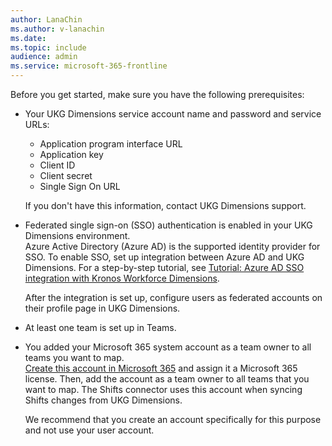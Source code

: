 ```yaml
---
author: LanaChin
ms.author: v-lanachin
ms.date: 
ms.topic: include
audience: admin
ms.service: microsoft-365-frontline
---
```

Before you get started, make sure you have the following prerequisites:

- Your UKG Dimensions service account name and password and service URLs:

  - Application program interface URL
  - Application key
  - Client ID
  - Client secret
  - Single Sign On URL

  If you don't have this information, contact UKG Dimensions support.
- Federated single sign-on (SSO) authentication is enabled in your UKG Dimensions environment. </br>Azure Active Directory (Azure AD) is the supported identity provider for SSO. To enable SSO, set up integration between Azure AD and UKG Dimensions. For a step-by-step tutorial, see [Tutorial: Azure AD SSO integration with Kronos Workforce Dimensions](/azure/active-directory/saas-apps/kronos-workforce-dimensions-tutorial). 

    After the integration is set up, configure users as federated accounts on their profile page in UKG Dimensions.
- At least one team is set up in Teams.
- You added your Microsoft 365 system account as a team owner to all teams you want to map.</br> [Create this account in Microsoft 365](/microsoft-365/admin/add-users/add-users) and assign it a Microsoft 365 license. Then, add the account as a team owner to all teams that you want to map. The Shifts connector uses this account when syncing Shifts changes from UKG Dimensions.

    We recommend that you create an account specifically for this purpose and not use your user account.
